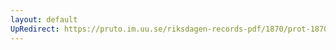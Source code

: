 ```yaml
---
layout: default
UpRedirect: https://pruto.im.uu.se/riksdagen-records-pdf/1870/prot-1870--fk--509.pdf
---
```

